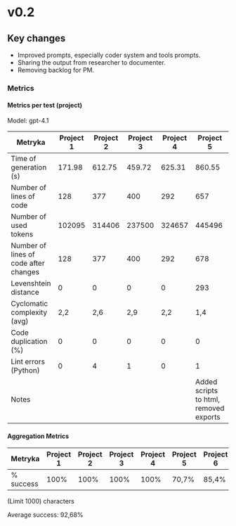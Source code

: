 # v0.2

## Key changes

- Improved prompts, especially coder system and tools prompts.
- Sharing the output from researcher to documenter.
- Removing backlog for PM.

### Metrics

#### Metrics per test (project)

Model: gpt-4.1

| Metryka                               | Project 1 | Project 2 | Project 3 | Project 4 | Project 5                              | Project 6                      |
| ------------------------------------- | --------- | --------- | --------- | --------- | -------------------------------------- | ------------------------------ |
| Time of generation (s)                | 171.98    | 612.75    | 459.72    | 625.31    | 860.55                                 | 385.27                         |
| Number of lines of code               | 128       | 377       | 400       | 292       | 657                                    | 252                            |
| Number of used tokens                 | 102095    | 314406    | 237500    | 324657    | 445496                                 | 207828                         |
| Number of lines of code after changes | 128       | 377       | 400       | 292       | 678                                    | 252                            |
| Levenshtein distance                  | 0         | 0         | 0         | 0         | 293                                    | 146                            |
| Cyclomatic complexity (avg)           | 2,2       | 2,6       | 2,9       | 2,2       | 1,4                                    | 2                              |
| Code duplication (%)                  | 0         | 0         | 0         | 0         | 0                                      | 0                              |
| Lint errors (Python)                  | 0         | 4         | 1         | 0         | 1                                      | N/A                            |
| Notes                                 |           |           |           |           | Added scripts to html, removed exports | added API key, removed exports |

#### Aggregation Metrics

| Metryka   | Project 1 | Project 2 | Project 3 | Project 4 | Project 5 | Project 6 |
| --------- | --------- | --------- | --------- | --------- | --------- | --------- |
| % success | 100%      | 100%      | 100%      | 100%      | 70,7%     | 85,4%     |

(Limit 1000) characters

Average success: 92,68%
